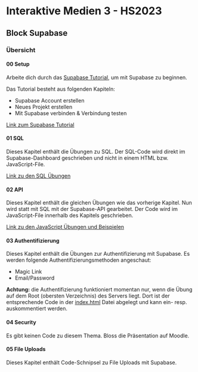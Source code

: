 # Interaktive Medien 3 - HS2023

## Block Supabase

### Übersicht

#### 00 Setup

Arbeite dich durch das [Supabase Tutorial](00_setup/tutorial_supabase.md), um mit Supabase zu beginnen. 

Das Tutorial besteht aus folgenden Kapiteln:

- Supabase Account erstellen
- Neues Projekt erstellen
- Mit Supabase verbinden & Verbindung testen

[Link zum Supabase Tutorial](00_setup/tutorial_supabase.md)

#### 01 SQL

Dieses Kapitel enthält die Übungen zu SQL. Der SQL-Code wird direkt im Supabase-Dashboard geschrieben und nicht in einem HTML bzw. JavaScript-File.

[Link zu den SQL Übungen](01_sql/readme.md)

#### 02 API

Dieses Kapitel enthält die gleichen Übungen wie das vorherige Kapitel. Nun wird statt mit SQL mit der Supabase-API gearbeitet. Der Code wird im JavaScript-File innerhalb des Kapitels geschrieben.

[Link zu den JavaScript Übungen und Beispielen](02_api/readme.md)

#### 03 Authentifizierung

Dieses Kapitel enthält die Übungen zur Authentifizierung mit Supabase. Es werden folgende Authentifizierungsmethoden angeschaut:

- Magic Link
- Email/Password

**Achtung:** die Authentifizierung funktioniert momentan nur, wenn die Übung auf dem Root (obersten Verzeichnis) des Servers liegt. Dort ist der entsprechende Code in der [index.html](index.html) Datei abgelegt und kann ein- resp. auskommentiert werden.

#### 04 Security

Es gibt keinen Code zu diesem Thema. Bloss die Präsentation auf Moodle.

#### 05 File Uploads

Dieses Kapitel enthält Code-Schnipsel zu File Uploads mit Supabase.